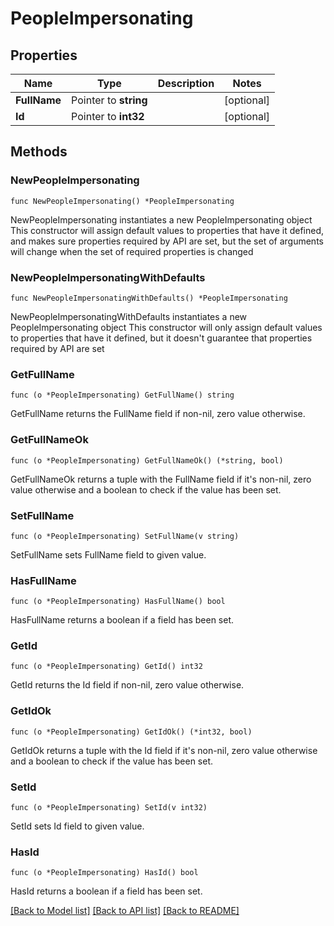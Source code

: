 # PeopleImpersonating

## Properties

Name | Type | Description | Notes
------------ | ------------- | ------------- | -------------
**FullName** | Pointer to **string** |  | [optional] 
**Id** | Pointer to **int32** |  | [optional] 

## Methods

### NewPeopleImpersonating

`func NewPeopleImpersonating() *PeopleImpersonating`

NewPeopleImpersonating instantiates a new PeopleImpersonating object
This constructor will assign default values to properties that have it defined,
and makes sure properties required by API are set, but the set of arguments
will change when the set of required properties is changed

### NewPeopleImpersonatingWithDefaults

`func NewPeopleImpersonatingWithDefaults() *PeopleImpersonating`

NewPeopleImpersonatingWithDefaults instantiates a new PeopleImpersonating object
This constructor will only assign default values to properties that have it defined,
but it doesn't guarantee that properties required by API are set

### GetFullName

`func (o *PeopleImpersonating) GetFullName() string`

GetFullName returns the FullName field if non-nil, zero value otherwise.

### GetFullNameOk

`func (o *PeopleImpersonating) GetFullNameOk() (*string, bool)`

GetFullNameOk returns a tuple with the FullName field if it's non-nil, zero value otherwise
and a boolean to check if the value has been set.

### SetFullName

`func (o *PeopleImpersonating) SetFullName(v string)`

SetFullName sets FullName field to given value.

### HasFullName

`func (o *PeopleImpersonating) HasFullName() bool`

HasFullName returns a boolean if a field has been set.

### GetId

`func (o *PeopleImpersonating) GetId() int32`

GetId returns the Id field if non-nil, zero value otherwise.

### GetIdOk

`func (o *PeopleImpersonating) GetIdOk() (*int32, bool)`

GetIdOk returns a tuple with the Id field if it's non-nil, zero value otherwise
and a boolean to check if the value has been set.

### SetId

`func (o *PeopleImpersonating) SetId(v int32)`

SetId sets Id field to given value.

### HasId

`func (o *PeopleImpersonating) HasId() bool`

HasId returns a boolean if a field has been set.


[[Back to Model list]](../README.md#documentation-for-models) [[Back to API list]](../README.md#documentation-for-api-endpoints) [[Back to README]](../README.md)


